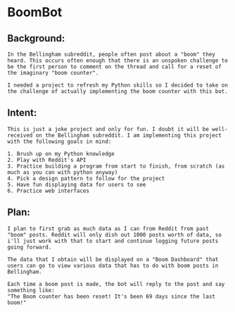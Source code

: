 # BoomBot
## Background:

    In the Bellingham subreddit, people often post about a "boom" they heard. This occurs often enough that there is an unspoken challenge to be the first person to comment on the thread and call for a reset of the imaginary "boom counter".

    I needed a project to refresh my Python skills so I decided to take on the challenge of actually implementing the boom counter with this bot.

## Intent:

    This is just a joke project and only for fun. I doubt it will be well-received on the Bellingham subreddit. I am implementing this project with the following goals in mind:
    
    1. Brush up on my Python knowledge
    2. Play with Reddit's API
    3. Practice building a program from start to finish, from scratch (as much as you can with python anyway)
    4. Pick a design pattern to follow for the project
    5. Have fun displaying data for users to see
    6. Practice web interfaces

## Plan:

    I plan to first grab as much data as I can from Reddit from past "boom" posts. Reddit will only dish out 1000 posts worth of data, so i'll just work with that to start and continue logging future posts going forward.

    The data that I obtain will be displayed on a "Boom Dashboard" that users can go to view various data that has to do with boom posts in Bellingham.

    Each time a boom post is made, the bot will reply to the post and say something like:
    "The Boom counter has been reset! It's been 69 days since the last boom!"



